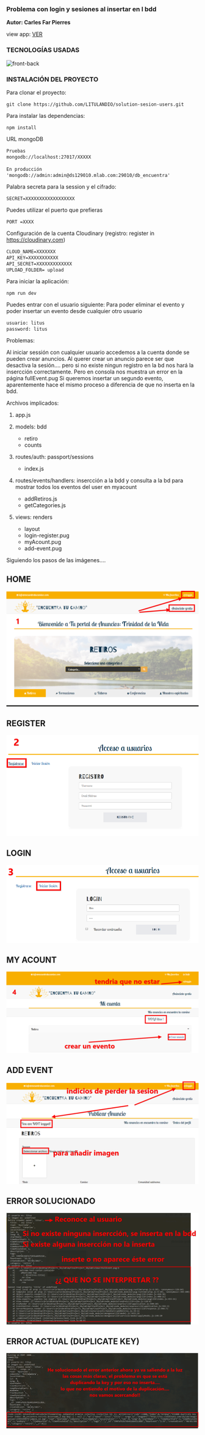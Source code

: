### Problema con login y sesiones al insertar en l bdd

**Autor: Carles Far Pierres**

view app: [VER](http://encuentratucamino.herokuapp.com/)

### TECNOLOGÍAS USADAS

![front-back](https://github.com/LITULANDIO/myFinalProject_Skylab/blob/master/assets/technologies.gif?raw=true) 

### INSTALACIÓN DEL PROYECTO

 Para clonar el proyecto:

```
git clone https://github.com/LITULANDIO/solution-sesion-users.git
```

Para instalar las dependencias:

```
npm install
```

URL mongoDB

```
Pruebas
mongodb://localhost:27017/XXXXX

En producción
'mongodb://admin:admin@ds129010.mlab.com:29010/db_encuentra'
```

Palabra secreta para la session y el cifrado:

```
SECRET=XXXXXXXXXXXXXXXXXX
```


Puedes utilizar el puerto que prefieras

```
PORT =XXXX
```


Configuración de la cuenta Cloudinary (registro: register in https://cloudinary.com)

```
CLOUD_NAME=XXXXXXX
API_KEY=XXXXXXXXXXX
API_SECRET=XXXXXXXXXXXXX
UPLOAD_FOLDER= upload
```

Para iniciar la aplicación:

```
npm run dev
```

Puedes entrar con el usuario siguiente:
Para poder eliminar el evento y poder insertar un evento desde cualquier otro usuario

```
usuario: litus
password: litus
```
Problemas:

Al iniciar sessión con cualquier usuario accedemos a la cuenta donde se pueden crear anuncios. Al querer crear un anuncio parece ser que desactiva la sesión.... pero si no existe ningun registro en la bd nos hará la insercción correctamente. Pero en consola nos muestra un error en la página fullEvent.pug
Si queremos insertar un segundo evento, aparentemente hace el mismo proceso a diferencia de que no inserta en la bdd.

Archivos implicados:

1. app.js 

2. models: bdd
    - retiro
    - counts
    
3. routes/auth: passport/sessions
    - index.js
     
4. routes/events/handlers: insercción a la bdd y consulta a la bd para mostrar todos los eventos del user en myacount
    - addRetiros.js
    - getCategories.js

5. views: renders
    - layout
    - login-register.pug
    - myAcount.pug
    - add-event.pug

Siguiendo los pasos de las imágenes....

## HOME
![1](https://github.com/LITULANDIO/solution-sesion-users/blob/master/assets/process_1-home.png)

## REGISTER
![2](https://github.com/LITULANDIO/solution-sesion-users/blob/master/assets/process_2-login.pug.pn.png)

## LOGIN
![3](https://github.com/LITULANDIO/solution-sesion-users/blob/master/assets/process_3-login.pug.png)

## MY ACOUNT
![4](https://github.com/LITULANDIO/solution-sesion-users/blob/master/assets/process_4-myAcount.pug.png)

## ADD EVENT
![5](https://github.com/LITULANDIO/solution-sesion-users/blob/master/assets/process_5-addEvent.pug.png)

## ERROR SOLUCIONADO
![6](https://github.com/LITULANDIO/solution-sesion-users/blob/master/assets/error.png)

## ERROR ACTUAL (DUPLICATE KEY)
![7](https://github.com/LITULANDIO/solution-sesion-users/blob/master/assets/error2.png)